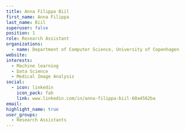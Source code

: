 ```yaml
---
title: Anna Filippa Biil
first_name: Anna Filippa
last_name: Biil
superuser: false
position: 1
role: Research Assistant
organizations:
  - name: Department of Computer Science, University of Copenhagen
website:
interests:
  - Machine learning
  - Data Science
  - Medical Image Analysis
social:
  - icon: linkedin
    icon_pack: fab
    link: www.linkedin.com/in/anna-filippa-biil-60a4562ba
email: 
highlight_name: true
user_groups:
  - Research Assistants
---
```

